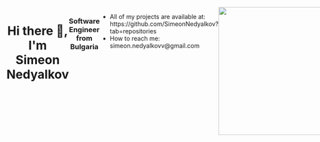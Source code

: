 <div id="wrapper" style="display:flex">
    <div align="center">
        <h1>Hi there 👋, I'm Simeon Nedyalkov</h1>
    </div>
    <div align="center">
        <h3>Software Engineer from Bulgaria</h3>
    </div>
    <div id="here" style="display:flex">
    <ul align="left">
    <li> All of my projects are available at:</br> https://github.com/SimeonNedyalkov?tab=repositories
    </li>
    <li>How to reach me:</br> simeon.nedyalkovv@gmail.com</li>
    </ul>
    <div id="header" align="right">
    <img src="https://cdn.dribbble.com/users/1059583/screenshots/4171367/coding-freak.gif" width="300"/>
    </div>
    </div>
</div>
<!--
**SimeonNedyalkov/SimeonNedyalkov** is a ✨ _special_ ✨ repository because its `README.md` (this file) appears on your GitHub profile.

Here are some ideas to get you started:

- 🔭 I’m currently working on ...
- 🌱 I’m currently learning ...
- 👯 I’m looking to collaborate on ...
- 🤔 I’m looking for help with ...
- 💬 Ask me about ...
- 📫 How to reach me: ...
- 😄 Pronouns: ...
- ⚡ Fun fact: ...
  -->
